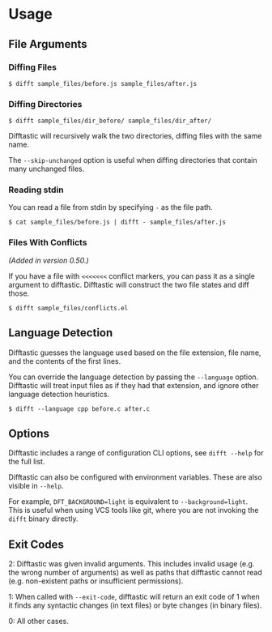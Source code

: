 # Usage

## File Arguments

### Diffing Files

```
$ difft sample_files/before.js sample_files/after.js
```

### Diffing Directories

```
$ difft sample_files/dir_before/ sample_files/dir_after/
```

Difftastic will recursively walk the two directories, diffing files
with the same name.

The `--skip-unchanged` option is useful when diffing directories that
contain many unchanged files.

### Reading stdin

You can read a file from stdin by specifying `-` as the file path.

```
$ cat sample_files/before.js | difft - sample_files/after.js
```

### Files With Conflicts

*(Added in version 0.50.)*

If you have a file with `<<<<<<<` conflict markers, you can pass it as
a single argument to difftastic. Difftastic will construct the two
file states and diff those.

```
$ difft sample_files/conflicts.el
```


## Language Detection

Difftastic guesses the language used based on the file extension, file
name, and the contents of the first lines.

You can override the language detection by passing the `--language`
option. Difftastic will treat input files as if they had that
extension, and ignore other language detection heuristics.


```
$ difft --language cpp before.c after.c
```

## Options

Difftastic includes a range of configuration CLI options, see `difft
--help` for the full list.

Difftastic can also be configured with environment variables. These
are also visible in `--help`.

For example, `DFT_BACKGROUND=light` is equivalent to
`--background=light`. This is useful when using VCS tools like git,
where you are not invoking the `difft` binary directly.

## Exit Codes

2: Difftastic was given invalid arguments. This includes invalid usage
(e.g. the wrong number of arguments) as well as paths that difftastic
cannot read (e.g. non-existent paths or insufficient permissions).

1: When called with `--exit-code`, difftastic will return an exit code
of 1 when it finds any syntactic changes (in text files) or byte changes
(in binary files).

0: All other cases.
